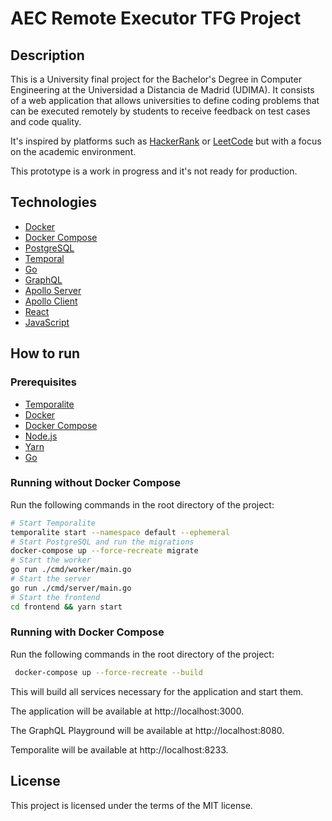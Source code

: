 # AEC Remote Executor TFG Project

## Description
This is a University final project for the Bachelor's Degree in Computer Engineering at  the Universidad a Distancia de Madrid (UDIMA). It consists of a web application that allows universities to define
coding problems that can be executed remotely by students to receive feedback on test cases and code quality.

It's inspired by platforms such as [HackerRank](https://www.hackerrank.com/) or [LeetCode](https://leetcode.com/) but with a focus on the academic environment.

This prototype is a work in progress and it's not ready for production.

## Technologies

- [Docker](https://www.docker.com/)
- [Docker Compose](https://docs.docker.com/compose/)
- [PostgreSQL](https://www.postgresql.org/)
- [Temporal](https://temporal.io/)
- [Go](https://golang.org/)
- [GraphQL](https://graphql.org/)
- [Apollo Server](https://www.apollographql.com/docs/apollo-server/)
- [Apollo Client](https://www.apollographql.com/docs/react/)
- [React](https://reactjs.org/)
- [JavaScript](https://www.javascript.com/)

## How to run

### Prerequisites

- [Temporalite](https://github.com/temporalio/temporalite)
- [Docker](https://www.docker.com/)
- [Docker Compose](https://docs.docker.com/compose/)
- [Node.js](https://nodejs.org/en/)
- [Yarn](https://yarnpkg.com/)
- [Go](https://golang.org/)

### Running without Docker Compose

Run the following commands in the root directory of the project:

```bash
# Start Temporalite
temporalite start --namespace default --ephemeral
# Start PostgreSQL and run the migrations
docker-compose up --force-recreate migrate
# Start the worker
go run ./cmd/worker/main.go
# Start the server
go run ./cmd/server/main.go
# Start the frontend
cd frontend && yarn start
```
### Running with Docker Compose

Run the following commands in the root directory of the project:

```bash
 docker-compose up --force-recreate --build
```

This will build all services necessary for the application and start them.

The application will be available at http://localhost:3000.

The GraphQL Playground will be available at http://localhost:8080.

Temporalite will be available at http://localhost:8233.

## License

This project is licensed under the terms of the MIT license.